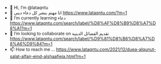 - 👋 Hi, I’m @lataqntu
- 👀 انا مهتم بنشر كل دعاء ديني https://www.lataqntu.com/?m=1
- 🌱 I’m currently learning دعاء https://www.lataqntu.com/search/label/%D8%AF%D8%B9%D8%A7%D8%A1?m=1
- 💞️ I’m looking to collaborate on تقديم الفضائل الدينية https://www.lataqntu.com/search/label/%D9%81%D8%B6%D8%A7%D8%A6%D9%84?m=1
- 📫 How to reach me ... https://www.lataqntu.com/2021/12/duea-alqunut-salat-alfajr-eind-alshaafieia.html?m=1

<!---
lataqntu/lataqntu is a ✨ special ✨ repository because its `README.md` (this file) appears on your GitHub profile.
You can click the Preview link to take a look at your changes.
--->
